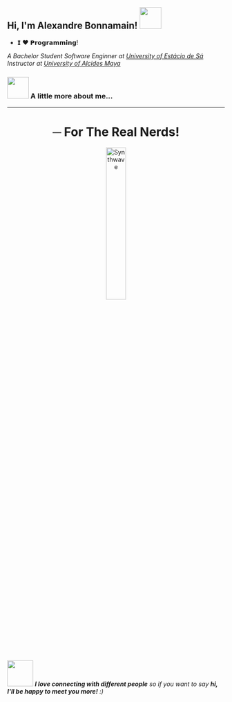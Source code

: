<h2> Hi, I'm Alexandre Bonnamain! <img src="" width="50"></h2>

- 𝗜 ❤️ 𝗣𝗿𝗼𝗴𝗿𝗮𝗺𝗺𝗶𝗻𝗴!

<p><em>A Bachelor Student Software Enginner at <a href="https://estacio.br/">University of Estácio de Sá</a></br>Instructor at <a href="https://alcidesmaya.edu.br/">University of Alcides Maya</a></em></p>



### <img src="https://media.giphy.com/media/VgCDAzcKvsR6OM0uWg/giphy.gif" width="50"> A little more about me...  


---
<h1 align="center">─ For The Real Nerds!</h1> 

<p align="center"><img src="https://i.imgur.com/38xbXZX.png" alt="Synthwave" width="30%"><p>
  
  
<img src="https://media.giphy.com/media/LnQjpWaON8nhr21vNW/giphy.gif" width="60"> <em><b>I love connecting with different people</b> so if you want to say <b>hi, I'll be happy to meet you more!</b> :)</em>
  
  
  
  

<!---
Bonnamain/Bonnamain is a ✨ special ✨ repository because its `README.md` (this file) appears on your GitHub profile.
You can click the Preview link to take a look at your changes.
--->


